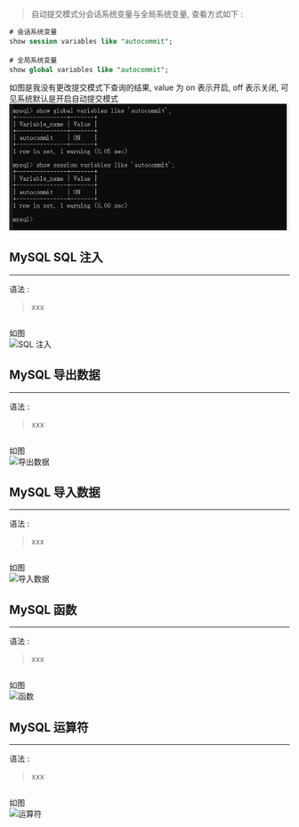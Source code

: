 > 自动提交模式分会话系统变量与全局系统变量, 查看方式如下 :

```sql
# 会话系统变量
show session variables like "autocommit";

# 全局系统变量
show global variables like "autocommit";
```

如图是我没有更改提交模式下查询的结果, value 为 on 表示开启, off 表示关闭, 可见系统默认是开启自动提交模式<br/>
![提交模式](https://raw.githubusercontent.com/spiritGo/CDN/master/src/mysql/images/autocommit.png)<br/>

## MySQL SQL 注入

---

语法 :

> xxx

```sql

```

如图<br/>
![SQL 注入](https://raw.githubusercontent.com/spiritGo/CDN/master/src/mysql/images/)

## MySQL 导出数据

---

语法 :

> xxx

```sql

```

如图<br/>
![导出数据](https://raw.githubusercontent.com/spiritGo/CDN/master/src/mysql/images/)

## MySQL 导入数据

---

语法 :

> xxx

```sql

```

如图<br/>
![导入数据](https://raw.githubusercontent.com/spiritGo/CDN/master/src/mysql/images/)

## MySQL 函数

---

语法 :

> xxx

```sql

```

如图<br/>
![函数](https://raw.githubusercontent.com/spiritGo/CDN/master/src/mysql/images/)

## MySQL 运算符

---

语法 :

> xxx

```sql

```

如图<br/>
![运算符](https://raw.githubusercontent.com/spiritGo/CDN/master/src/mysql/images/)
